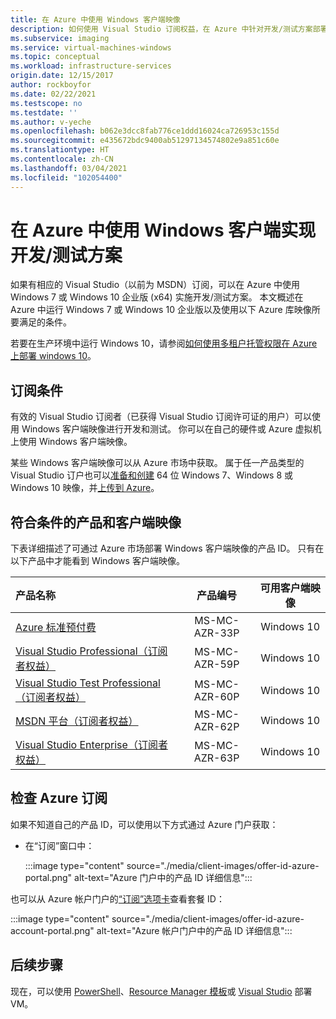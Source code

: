 ```yaml
---
title: 在 Azure 中使用 Windows 客户端映像
description: 如何使用 Visual Studio 订阅权益，在 Azure 中针对开发/测试方案部署 Windows 7、Windows 8 或 Windows 10
ms.subservice: imaging
ms.service: virtual-machines-windows
ms.topic: conceptual
ms.workload: infrastructure-services
origin.date: 12/15/2017
author: rockboyfor
ms.date: 02/22/2021
ms.testscope: no
ms.testdate: ''
ms.author: v-yeche
ms.openlocfilehash: b062e3dcc8fab776ce1ddd16024ca726953c155d
ms.sourcegitcommit: e435672bdc9400ab51297134574802e9a851c60e
ms.translationtype: HT
ms.contentlocale: zh-CN
ms.lasthandoff: 03/04/2021
ms.locfileid: "102054400"
---
```

<!--Verified successfully-->
# <a name="use-windows-client-in-azure-for-devtest-scenarios"></a>在 Azure 中使用 Windows 客户端实现开发/测试方案
如果有相应的 Visual Studio（以前为 MSDN）订阅，可以在 Azure 中使用 Windows 7 或 Windows 10 企业版 (x64) 实施开发/测试方案。 本文概述在 Azure 中运行 Windows 7 或 Windows 10 企业版以及使用以下 Azure 库映像所要满足的条件。

<!--Not Available on Windows 8-->

若要在生产环境中运行 Windows 10，请参阅[如何使用多租户托管权限在 Azure 上部署 windows 10](windows-desktop-multitenant-hosting-deployment.md)。

## <a name="subscription-eligibility"></a>订阅条件
有效的 Visual Studio 订阅者（已获得 Visual Studio 订阅许可证的用户）可以使用 Windows 客户端映像进行开发和测试。 你可以在自己的硬件或 Azure 虚拟机上使用 Windows 客户端映像。

某些 Windows 客户端映像可以从 Azure 市场中获取。 属于任一产品类型的 Visual Studio 订户也可以[准备和创建](prepare-for-upload-vhd-image.md) 64 位 Windows 7、Windows 8 或 Windows 10 映像，并[上传到 Azure](upload-generalized-managed.md)。

## <a name="eligible-offers-and-client-images"></a>符合条件的产品和客户端映像

下表详细描述了可通过 Azure 市场部署 Windows 客户端映像的产品 ID。 只有在以下产品中才能看到 Windows 客户端映像。 

<!--MOONCAKE CUSTOMIZE ON 09/04/2020-->

| 产品名称 | 产品编号 | 可用客户端映像 |
|:--- |:---:|:---:|
| [Azure 标准预付费](https://www.azure.cn/offers/ms-mc-arz-33p/) |MS-MC-AZR-33P|Windows 10 |
| [Visual Studio Professional（订阅者权益）](https://www.azure.cn/offers/ms-mc-arz-msdn/) |MS-MC-AZR-59P |Windows 10 |
| [Visual Studio Test Professional（订阅者权益）](https://www.azure.cn/offers/ms-mc-arz-msdn/) |MS-MC-AZR-60P |Windows 10 |
| [MSDN 平台（订阅者权益）](https://www.azure.cn/offers/ms-mc-arz-msdn/) |MS-MC-AZR-62P |Windows 10 |
| [Visual Studio Enterprise（订阅者权益）](https://www.azure.cn/offers/ms-mc-arz-msdn/) |MS-MC-AZR-63P |Windows 10 |

<!--MOONCAKE CUSTOMIZE ON 09/04/2020-->

## <a name="check-your-azure-subscription"></a>检查 Azure 订阅
如果不知道自己的产品 ID，可以使用以下方式通过 Azure 门户获取：  

- 在“订阅”窗口中：

    :::image type="content" source="./media/client-images/offer-id-azure-portal.png" alt-text="Azure 门户中的产品 ID 详细信息"::: 

    <!--Not Available on - Or, click **Billing** and then click your subscription ID. The offer ID appears in the *Billing* window.-->

也可以从 Azure 帐户门户的[“订阅”选项卡](https://account.windowsazure.cn/Subscriptions)查看套餐 ID：

:::image type="content" source="./media/client-images/offer-id-azure-account-portal.png" alt-text="Azure 帐户门户中的产品 ID 详细信息"::: 

## <a name="next-steps"></a>后续步骤
现在，可以使用 [PowerShell](quick-create-powershell.md)、[Resource Manager 模板](ps-template.md)或 [Visual Studio](../../azure-resource-manager/templates/create-visual-studio-deployment-project.md) 部署 VM。

<!--Update_Description: update meta properties, wording update, update link-->